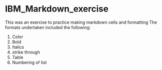 # IBM_Markdown_exercise
This was an exercise to practice making markdown cells and formatting
The formats undertaken included the following:
1. Color
2. Bold
3. Italics
4. strike through
5. Table
6. Numbering of list
